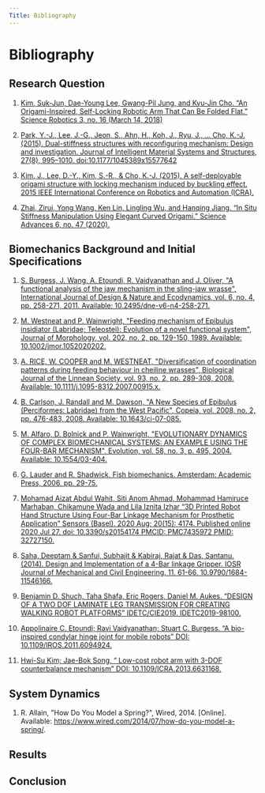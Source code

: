 ```yaml
---
Title: Bibliography
---
```


# Bibliography

## Research Question

1.  [Kim, Suk-Jun, Dae-Young Lee, Gwang-Pil Jung, and Kyu-Jin Cho. “An Origami-Inspired, Self-Locking Robotic Arm That Can Be Folded Flat.” Science Robotics 3, no. 16 (March 14, 2018)](https://robotics.sciencemag.org/content/3/16/eaar2915/tab-pdf)

1. [Park, Y.-J., Lee, J.-G., Jeon, S., Ahn, H., Koh, J., Ryu, J., … Cho, K.-J. (2015). Dual-stiffness structures with reconfiguring mechanism: Design and investigation. Journal of Intelligent Material Systems and Structures, 27(8), 995–1010. doi:10.1177/1045389x15577642](https://journals.sagepub.com/doi/full/10.1177/1045389x15577642?casa_token=RLMsBITAkecAAAAA%3Ay9aj_sNHRRT8XTQQGwMcCgQD4r3TLM6ZRac4GBO8vP2MoBcgVqpXWnK-vfV6myrXMrbZKxW223Y)

1. [Kim, J., Lee, D.-Y., Kim, S.-R., & Cho, K.-J. (2015). A self-deployable origami structure with locking mechanism induced by buckling effect. 2015 IEEE International Conference on Robotics and Automation (ICRA).](https://ieeexplore.ieee.org/document/7139635)

1. [Zhai, Zirui, Yong Wang, Ken Lin, Lingling Wu, and Hanqing Jiang. “In Situ Stiffness Manipulation Using Elegant Curved Origami.” Science Advances 6, no. 47 (2020).](https://advances.sciencemag.org/content/advances/6/47/eabe2000.full.pdf)

## Biomechanics Background and Initial Specifications

1. [S. Burgess, J. Wang, A. Etoundi, R. Vaidyanathan and J. Oliver, "A functional analysis of the jaw mechanism in the sling-jaw wrasse", International Journal of Design & Nature and Ecodynamics, vol. 6, no. 4, pp. 258-271, 2011. Available: 10.2495/dne-v6-n4-258-271.](witpress.com/Secure/ejournals/papers/D%26NE060403f.pdf)

1. [M. Westneat and P. Wainwright, "Feeding mechanism of Epibulus insidiator (Labridae; Teleostei): Evolution of a novel functional system", Journal of Morphology, vol. 202, no. 2, pp. 129-150, 1989. Available: 10.1002/jmor.1052020202.](https://www.researchgate.net/profile/Mark_Westneat/publication/227661666_Feeding_mechanism_ofEpibulus_insidiator_Labridae_Teleostei_Evolution_of_a_novel_functional_system/links/5a9c3ede0f7e9be3796815cb/Feeding-mechanism-ofEpibulus-insidiator-Labridae-Teleostei-Evolution-of-a-novel-functional-system.pdf)

1. [A. RICE, W. COOPER and M. WESTNEAT, "Diversification of coordination patterns during feeding behaviour in cheiline wrasses", Biological Journal of the Linnean Society, vol. 93, no. 2, pp. 289-308, 2008. Available: 10.1111/j.1095-8312.2007.00915.x.](https://academic.oup.com/biolinnean/article/93/2/289/2701154?casa_token=Z_jS-eCLnpkAAAAA:UDppXXmeN1V-HRtPHT7n0GeSU-JF3DDtQGt8gYmfPbBz4sQCWciGe6hE_fyQib9sdB8aFnM8J0M)

1. [B. Carlson, J. Randall and M. Dawson, "A New Species of Epibulus (Perciformes: Labridae) from the West Pacific", Copeia, vol. 2008, no. 2, pp. 476-483, 2008. Available: 10.1643/ci-07-085.](https://bioone.org/journals/copeia/volume-2008/issue-2/CI-07-085/A-New-Species-of-Epibulus-Perciformes--Labridae-from-the/10.1643/CI-07-085.pdf?casa_token=-tu4w0ECV0wAAAAA:05t_eBKh4slm6x4LT7laG7bXjLggSISTDPDjzMaxU1WTavvvuCcTwyC_9m5urER8Vq_WQgM)

1. [M. Alfaro, D. Bolnick and P. Wainwright, "EVOLUTIONARY DYNAMICS OF COMPLEX BIOMECHANICAL SYSTEMS: AN EXAMPLE USING THE FOUR-BAR MECHANISM", Evolution, vol. 58, no. 3, p. 495, 2004. Available: 10.1554/03-404.](https://onlinelibrary.wiley.com/doi/pdfdirect/10.1111/j.0014-3820.2004.tb01673.x)

1. [G. Lauder and R. Shadwick, Fish biomechanics. Amsterdam: Academic Press, 2006, pp. 29-75.](https://www.researchgate.net/profile/James_Van_Tassell/publication/257017772_Dentition_diet_and_behavior_of_six_gobiid_species_Gobiidae_in_the_Caribbean_Sea/links/0deec525b39cf7583d000000/Dentition-diet-and-behavior-of-six-gobiid-species-Gobiidae-in-the-Caribbean-Sea.pdf)

1. [Mohamad Aizat Abdul Wahit, Siti Anom Ahmad, Mohammad Hamiruce Marhaban, Chikamune Wada  and Lila Iznita Izhar “3D Printed Robot Hand Structure Using Four-Bar Linkage Mechanism for Prosthetic Application” Sensors (Basel). 2020 Aug; 20(15): 4174. Published online 2020 Jul 27. doi: 10.3390/s20154174  PMCID: PMC7435972 PMID: 32727150.](https://www.ncbi.nlm.nih.gov/pmc/articles/PMC7435972/)

1. [Saha, Deeptam & Sanfui, Subhajit & Kabiraj, Rajat & Das, Santanu. (2014). Design and Implementation of a 4-Bar linkage Gripper. IOSR Journal of Mechanical and Civil Engineering. 11. 61-66. 10.9790/1684-11546166.](https://www.researchgate.net/profile/Santanu_Das10/publication/268076469_Design_and_Implementation_of_a_4-Bar_linkage_Gripper/links/5460eb3c0cf2c1a63bff7768/Design-and-Implementation-of-a-4-Bar-linkage-Gripper.pdf)

1. [Benjamin D. Shuch, Taha Shafa, Eric Rogers, Daniel M. Aukes. “DESIGN OF A TWO DOF LAMINATE LEG TRANSMISSION FOR CREATING WALKING ROBOT PLATFORMS” IDETC/CIE2019. IDETC2019-98100.](https://idealab.asu.edu/bibliography/Shuch2019.pdf)

1. [Appolinaire C. Etoundi; Ravi Vaidyanathan; Stuart C. Burgess. “A bio-inspired condylar hinge joint for mobile robots” DOI: 10.1109/IROS.2011.6094924.](https://ieeexplore.ieee.org/document/6094924)

1. [Hwi-Su Kim; Jae-Bok Song, “ Low-cost robot arm with 3-DOF counterbalance mechanism” DOI: 10.1109/ICRA.2013.6631168.](https://ieeexplore.ieee.org/document/6631168)

## System Dynamics
1. R. Allain, "How Do You Model a Spring?", Wired, 2014. [Online]. Available: https://www.wired.com/2014/07/how-do-you-model-a-spring/. 

## Results

## Conclusion
